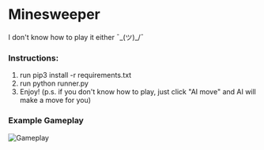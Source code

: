 # Minesweeper
I don't know how to play it either ¯\_(ツ)_/¯
### Instructions:
1. run pip3 install -r requirements.txt
2. run python runner.py
3. Enjoy!
(p.s. if you don't know how to play, just click "AI move" and AI will make a move for you)

### Example Gameplay
![Gameplay](https://github.com/legedith/minesweeper/mines.JPG "MINES")
